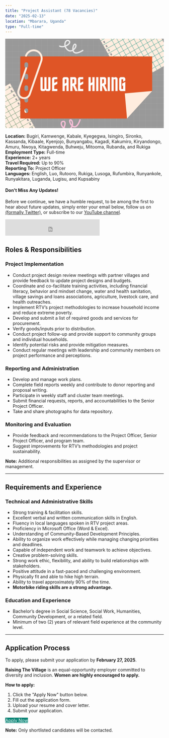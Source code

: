 ```yaml
---
title: "Project Assistant (78 Vacancies)"
date: "2025-02-13"
location: "Mbarara, Uganda"
type: "Full-time"
---
```


![Image by DATAIDEA](./thumbnail.jpg)

**Location:** Bugiri, Kamwenge, Kabale, Kyegegwa, Isingiro, Sironko, Kassanda, Kibaale, Kyenjojo, Bunyangabu, Kagadi, Kakumiro, Kiryandongo, Amuru, Nwoya, Kitagwenda, Buhweju, Mitooma, Rubanda, and Rukiga  
**Employment Type:** Full-time  
**Experience:** 2+ years  
**Travel Required:** Up to 90%  
**Reporting To:** Project Officer  
**Languages:** English, Luo, Rutooro, Rukiga, Lusoga, Rufumbira, Runyankole, Runyakitara, Luganda, Lugisu, and Kupsabiny  

<!-- Newsletter -->
<div class="newsletter">
<div class="newsletter-heading">
<h4><i class="bi bi-info-circle-fill"></i> Don't Miss Any Updates!</h4>
</div>
<div class="newsletter-body">
<p>
Before we continue, we have a humble request, to be among the first to hear about future updates, simply enter your email below, follow us on <a href="https://x.com/dataideaorg"><i class="bi bi-twitter-x"></i>
(formally Twitter)</a>, or subscribe to our <a href="https://www.youtube.com/@dataideascience"><i class="bi bi-youtube"></i> YouTube channel</a>.
</p>
<iframe class="newsletter-frame" src="https://embeds.beehiiv.com/5fc7c425-9c7e-4e08-a514-ad6c22beee74?slim=true" data-test-id="beehiiv-embed" height="52" frameborder="0" scrolling="no">
</iframe>
</div>
</div>

## Roles & Responsibilities  

### Project Implementation  
- Conduct project design review meetings with partner villages and provide feedback to update project designs and budgets.  
- Coordinate and co-facilitate training activities, including financial literacy, behavior and mindset change, water and health sanitation, village savings and loans associations, agriculture, livestock care, and health outreaches.  
- Implement RTV’s project methodologies to increase household income and reduce extreme poverty.  
- Develop and submit a list of required goods and services for procurement.  
- Verify goods/inputs prior to distribution.  
- Conduct project follow-up and provide support to community groups and individual households.  
- Identify potential risks and provide mitigation measures.  
- Conduct regular meetings with leadership and community members on project performance and perceptions.  

### Reporting and Administration  
- Develop and manage work plans.  
- Complete field reports weekly and contribute to donor reporting and proposal writing.  
- Participate in weekly staff and cluster team meetings.  
- Submit financial requests, reports, and accountabilities to the Senior Project Officer.  
- Take and share photographs for data repository.  

### Monitoring and Evaluation  
- Provide feedback and recommendations to the Project Officer, Senior Project Officer, and program team.  
- Suggest improvements for RTV’s methodologies and project sustainability.  

**Note:** Additional responsibilities as assigned by the supervisor or management.  

---

## Requirements and Experience  

### Technical and Administrative Skills  
- Strong training & facilitation skills.  
- Excellent verbal and written communication skills in English.  
- Fluency in local languages spoken in RTV project areas.  
- Proficiency in Microsoft Office (Word & Excel).  
- Understanding of Community-Based Development Principles.  
- Ability to organize work effectively while managing changing priorities and deadlines.  
- Capable of independent work and teamwork to achieve objectives.  
- Creative problem-solving skills.  
- Strong work ethic, flexibility, and ability to build relationships with stakeholders.  
- Positive attitude in a fast-paced and challenging environment.  
- Physically fit and able to hike high terrain.  
- Ability to travel approximately 90% of the time.  
- **Motorbike riding skills are a strong advantage.**  

### Education and Experience  
- Bachelor’s degree in Social Science, Social Work, Humanities, Community Development, or a related field.  
- Minimum of two (2) years of relevant field experience at the community level.  

---

## Application Process  
To apply, please submit your application by **February 27, 2025**.  

**Raising The Village** is an equal-opportunity employer committed to diversity and inclusion. **Women are highly encouraged to apply.**

**How to apply:**

1. Click the "Apply Now" button below.
2. Fill out the application form.
3. Upload your resume and cover letter.
4. Submit your application.

<!-- add apply now button -->
<a href="https://docs.google.com/forms/d/e/1FAIpQLScirg3p15viIIrGIZAsbi1cWxyu9zsCb38WmjMXdg2CKnDaqg/viewform" target="_blank" class="btn text-white" style="background-color: #008374; color: white;">Apply Now</a>

**Note:** Only shortlisted candidates will be contacted.


